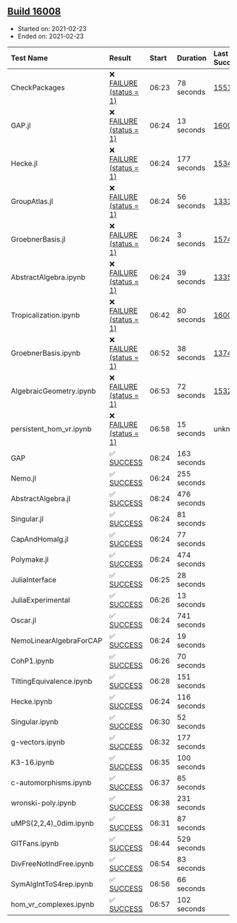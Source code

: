 ## [Build 16008](https://oscarci.mathematik.uni-kl.de/job/oscar/16008/)

* Started on: 2021-02-23
* Ended on: 2021-02-23

| Test Name    | Result | Start | Duration | Last Success | First Failure |
|:-------------|:-------|:------|:---------|:-------------|:--------------|
| CheckPackages | ❌ [FAILURE (status = 1)](https://oscarci.mathematik.uni-kl.de/job/oscar/16008/artifact/logs/build-16008/CheckPackages.log) | 06:23 | 78 seconds | [15514](https://oscarci.mathematik.uni-kl.de/job/oscar/15514/) | [15515](https://oscarci.mathematik.uni-kl.de/job/oscar/15515/) |
| GAP.jl | ❌ [FAILURE (status = 1)](https://oscarci.mathematik.uni-kl.de/job/oscar/16008/artifact/logs/build-16008/GAP.jl.log) | 06:24 | 13 seconds | [16007](https://oscarci.mathematik.uni-kl.de/job/oscar/16007/) | [16008](https://oscarci.mathematik.uni-kl.de/job/oscar/16008/) |
| Hecke.jl | ❌ [FAILURE (status = 1)](https://oscarci.mathematik.uni-kl.de/job/oscar/16008/artifact/logs/build-16008/Hecke.jl.log) | 06:24 | 177 seconds | [15344](https://oscarci.mathematik.uni-kl.de/job/oscar/15344/) | [15348](https://oscarci.mathematik.uni-kl.de/job/oscar/15348/) |
| GroupAtlas.jl | ❌ [FAILURE (status = 1)](https://oscarci.mathematik.uni-kl.de/job/oscar/16008/artifact/logs/build-16008/GroupAtlas.jl.log) | 06:24 | 56 seconds | [13311](https://oscarci.mathematik.uni-kl.de/job/oscar/13311/) | [13312](https://oscarci.mathematik.uni-kl.de/job/oscar/13312/) |
| GroebnerBasis.jl | ❌ [FAILURE (status = 1)](https://oscarci.mathematik.uni-kl.de/job/oscar/16008/artifact/logs/build-16008/GroebnerBasis.jl.log) | 06:24 | 3 seconds | [15745](https://oscarci.mathematik.uni-kl.de/job/oscar/15745/) | [15746](https://oscarci.mathematik.uni-kl.de/job/oscar/15746/) |
| AbstractAlgebra.ipynb | ❌ [FAILURE (status = 1)](https://oscarci.mathematik.uni-kl.de/job/oscar/16008/artifact/logs/build-16008/AbstractAlgebra.ipynb.log) | 06:24 | 39 seconds | [13355](https://oscarci.mathematik.uni-kl.de/job/oscar/13355/) | [13356](https://oscarci.mathematik.uni-kl.de/job/oscar/13356/) |
| Tropicalization.ipynb | ❌ [FAILURE (status = 1)](https://oscarci.mathematik.uni-kl.de/job/oscar/16008/artifact/logs/build-16008/Tropicalization.ipynb.log) | 06:42 | 80 seconds | [16007](https://oscarci.mathematik.uni-kl.de/job/oscar/16007/) | [16008](https://oscarci.mathematik.uni-kl.de/job/oscar/16008/) |
| GroebnerBasis.ipynb | ❌ [FAILURE (status = 1)](https://oscarci.mathematik.uni-kl.de/job/oscar/16008/artifact/logs/build-16008/GroebnerBasis.ipynb.log) | 06:52 | 38 seconds | [13748](https://oscarci.mathematik.uni-kl.de/job/oscar/13748/) | [13749](https://oscarci.mathematik.uni-kl.de/job/oscar/13749/) |
| AlgebraicGeometry.ipynb | ❌ [FAILURE (status = 1)](https://oscarci.mathematik.uni-kl.de/job/oscar/16008/artifact/logs/build-16008/AlgebraicGeometry.ipynb.log) | 06:53 | 72 seconds | [15322](https://oscarci.mathematik.uni-kl.de/job/oscar/15322/) | [15323](https://oscarci.mathematik.uni-kl.de/job/oscar/15323/) |
| persistent_hom_vr.ipynb | ❌ [FAILURE (status = 1)](https://oscarci.mathematik.uni-kl.de/job/oscar/16008/artifact/logs/build-16008/persistent_hom_vr.ipynb.log) | 06:58 | 15 seconds | unknown | unknown |
| GAP | ✅ [SUCCESS](https://oscarci.mathematik.uni-kl.de/job/oscar/16008/artifact/logs/build-16008/GAP.log) | 06:24 | 163 seconds |  |  |
| Nemo.jl | ✅ [SUCCESS](https://oscarci.mathematik.uni-kl.de/job/oscar/16008/artifact/logs/build-16008/Nemo.jl.log) | 06:24 | 255 seconds |  |  |
| AbstractAlgebra.jl | ✅ [SUCCESS](https://oscarci.mathematik.uni-kl.de/job/oscar/16008/artifact/logs/build-16008/AbstractAlgebra.jl.log) | 06:24 | 476 seconds |  |  |
| Singular.jl | ✅ [SUCCESS](https://oscarci.mathematik.uni-kl.de/job/oscar/16008/artifact/logs/build-16008/Singular.jl.log) | 06:24 | 81 seconds |  |  |
| CapAndHomalg.jl | ✅ [SUCCESS](https://oscarci.mathematik.uni-kl.de/job/oscar/16008/artifact/logs/build-16008/CapAndHomalg.jl.log) | 06:24 | 77 seconds |  |  |
| Polymake.jl | ✅ [SUCCESS](https://oscarci.mathematik.uni-kl.de/job/oscar/16008/artifact/logs/build-16008/Polymake.jl.log) | 06:24 | 474 seconds |  |  |
| JuliaInterface | ✅ [SUCCESS](https://oscarci.mathematik.uni-kl.de/job/oscar/16008/artifact/logs/build-16008/JuliaInterface.log) | 06:25 | 28 seconds |  |  |
| JuliaExperimental | ✅ [SUCCESS](https://oscarci.mathematik.uni-kl.de/job/oscar/16008/artifact/logs/build-16008/JuliaExperimental.log) | 06:26 | 13 seconds |  |  |
| Oscar.jl | ✅ [SUCCESS](https://oscarci.mathematik.uni-kl.de/job/oscar/16008/artifact/logs/build-16008/Oscar.jl.log) | 06:24 | 741 seconds |  |  |
| NemoLinearAlgebraForCAP | ✅ [SUCCESS](https://oscarci.mathematik.uni-kl.de/job/oscar/16008/artifact/logs/build-16008/NemoLinearAlgebraForCAP.log) | 06:24 | 19 seconds |  |  |
| CohP1.ipynb | ✅ [SUCCESS](https://oscarci.mathematik.uni-kl.de/job/oscar/16008/artifact/logs/build-16008/CohP1.ipynb.log) | 06:26 | 70 seconds |  |  |
| TiltingEquivalence.ipynb | ✅ [SUCCESS](https://oscarci.mathematik.uni-kl.de/job/oscar/16008/artifact/logs/build-16008/TiltingEquivalence.ipynb.log) | 06:28 | 151 seconds |  |  |
| Hecke.ipynb | ✅ [SUCCESS](https://oscarci.mathematik.uni-kl.de/job/oscar/16008/artifact/logs/build-16008/Hecke.ipynb.log) | 06:24 | 116 seconds |  |  |
| Singular.ipynb | ✅ [SUCCESS](https://oscarci.mathematik.uni-kl.de/job/oscar/16008/artifact/logs/build-16008/Singular.ipynb.log) | 06:30 | 52 seconds |  |  |
| g-vectors.ipynb | ✅ [SUCCESS](https://oscarci.mathematik.uni-kl.de/job/oscar/16008/artifact/logs/build-16008/g-vectors.ipynb.log) | 06:32 | 177 seconds |  |  |
| K3-16.ipynb | ✅ [SUCCESS](https://oscarci.mathematik.uni-kl.de/job/oscar/16008/artifact/logs/build-16008/K3-16.ipynb.log) | 06:35 | 100 seconds |  |  |
| c-automorphisms.ipynb | ✅ [SUCCESS](https://oscarci.mathematik.uni-kl.de/job/oscar/16008/artifact/logs/build-16008/c-automorphisms.ipynb.log) | 06:37 | 85 seconds |  |  |
| wronski-poly.ipynb | ✅ [SUCCESS](https://oscarci.mathematik.uni-kl.de/job/oscar/16008/artifact/logs/build-16008/wronski-poly.ipynb.log) | 06:38 | 231 seconds |  |  |
| uMPS(2,2,4)_0dim.ipynb | ✅ [SUCCESS](https://oscarci.mathematik.uni-kl.de/job/oscar/16008/artifact/logs/build-16008/uMPS-2-2-4-_0dim.ipynb.log) | 06:31 | 87 seconds |  |  |
| GITFans.ipynb | ✅ [SUCCESS](https://oscarci.mathematik.uni-kl.de/job/oscar/16008/artifact/logs/build-16008/GITFans.ipynb.log) | 06:44 | 529 seconds |  |  |
| DivFreeNotIndFree.ipynb | ✅ [SUCCESS](https://oscarci.mathematik.uni-kl.de/job/oscar/16008/artifact/logs/build-16008/DivFreeNotIndFree.ipynb.log) | 06:54 | 83 seconds |  |  |
| SymAlgIntToS4rep.ipynb | ✅ [SUCCESS](https://oscarci.mathematik.uni-kl.de/job/oscar/16008/artifact/logs/build-16008/SymAlgIntToS4rep.ipynb.log) | 06:56 | 66 seconds |  |  |
| hom_vr_complexes.ipynb | ✅ [SUCCESS](https://oscarci.mathematik.uni-kl.de/job/oscar/16008/artifact/logs/build-16008/hom_vr_complexes.ipynb.log) | 06:57 | 102 seconds |  |  |
